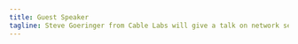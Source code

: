 ```yaml
---
title: Guest Speaker
tagline: Steve Goeringer from Cable Labs will give a talk on network security, IoT and working in security.
---
```

